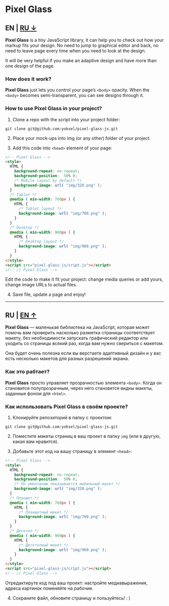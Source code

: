 # Pixel Glass

## EN | [RU &darr;](https://github.com/yoksel/pixel-glass-js#user-content-ru--en-)

**Pixel Glass** is a tiny JavaScript library, it can help you to check out how your markup fits your design. No need to jump to graphical editor and back, no need to leave page every time when you need to look at the design.

It will be very helpful if you make an adaptive design and have more than one design of the page.

### How does it work?

**Pixel Glass** just lets you control your page’s `<body>` opacity. When the `<body>` becomes semi-transparent, you can see designs through it.

### How to use Pixel Glass in your project?

1. Clone a repo with the script into your project folder:

  ```git clone git@github.com:yoksel/pixel-glass-js.git```

2. Place your mock-ups into img (or any other) folder of your project.

3. Add this code into `<head>` element of your page:

  ```html
  <!-- Pixel Glass -->
  <style>
    HTML {
      background-repeat: no-repeat;
      background-position:  50% 0;
      /* Mobile layout by default */
      background-image: url( "img/320.png" );
    }
    /* Tablet */
    @media ( min-width: 760px ) {
      HTML {
        /* Tablet layout */
        background-image: url( "img/760.png" );
      }
    }
    /* Desktop */
    @media ( min-width: 960px ) {
      HTML {
        /* Desktop layout */
        background-image: url( "img/960.png" );
      }
    }
  </style>
  <script src="pixel-glass-js/cript.js"></script>
  <!-- // Pixel Glass -->
  ```

  Edit the code to make it fit your project: change media queries or add yours, change image URLs to actual files.

4. Save file, update a page and enjoy!

----

## RU | [EN &uarr;](https://github.com/yoksel/pixel-glass-js#user-content-en--ru-)

**Pixel Glass** — маленькая библиотека на JavaScript, которая может помочь вам проверить насколько разметка страницы соответствует макету, без необходимости запускать графический редактор или уходить со страницы всякий раз, когда вам нужно свериться с макетом.

Она будет очень полезна если вы верстаете адаптивный дизайн и у вас есть несколько макетов для разных разрешений экрана.

### Как это рабтает?

**Pixel Glass** просто управляет прозрачностью элемента `<body>`. Когда он становится полупрозрачным, через него становятся видны макеты, заданные фоном для `<html>`.

### Как использовать Pixel Glass в своём проекте?

1. Клонируйте репозиторий в папку с проектом:

  ```git clone git@github.com:yoksel/pixel-glass-js.git```

2. Поместите макеты страниц в ваш проект в папку `img` (или в другую, какая вам нравится).

3. Добавьте этот код на вашу страницу в элемент `<head>`:

  ```html
  <!-- Pixel Glass -->
  <style>
    HTML {
      background-repeat: no-repeat;
      background-position:  50% 0;
      /* По умолчанию показывается мобильный макет */
      background-image: url( "img/320.png" );
    }
    /* Планшет */
    @media ( min-width: 760px ) {
      HTML {
        /* Планшетный макет */
        background-image: url( "img/760.png" );
      }
    }
    /* Десктоп */
    @media ( min-width: 960px ) {
      HTML {
        /* Десктопный макет */
        background-image: url( "img/960.png" );
      }
    }
  </style>
  <script src="pixel-glass-js/cript.js"></script>
  <!-- // Pixel Glass -->
  ```
  
  Отредактируте код под ваш проект: настройте медиавыражения, адреса картинок поменяйте на рабочие.

4. Сохраните файл, обновите страницу и пользуйтесь! : )
